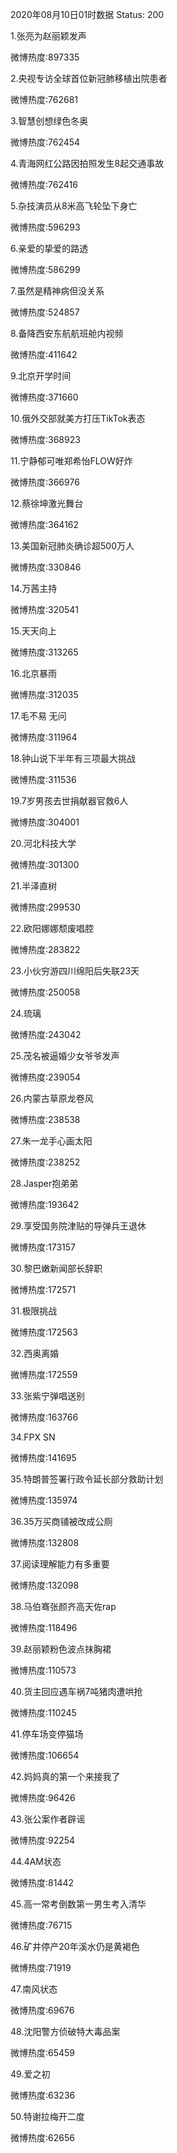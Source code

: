 2020年08月10日01时数据
Status: 200

1.张亮为赵丽颖发声

微博热度:897335

2.央视专访全球首位新冠肺移植出院患者

微博热度:762681

3.智慧创想绿色冬奥

微博热度:762454

4.青海网红公路因拍照发生8起交通事故

微博热度:762416

5.杂技演员从8米高飞轮坠下身亡

微博热度:596293

6.亲爱的挚爱的路透

微博热度:586299

7.虽然是精神病但没关系

微博热度:524857

8.备降西安东航航班舱内视频

微博热度:411642

9.北京开学时间

微博热度:371660

10.俄外交部就美方打压TikTok表态

微博热度:368923

11.宁静郁可唯郑希怡FLOW好炸

微博热度:366976

12.蔡徐坤激光舞台

微博热度:364162

13.美国新冠肺炎确诊超500万人

微博热度:330846

14.万茜主持

微博热度:320541

15.天天向上

微博热度:313265

16.北京暴雨

微博热度:312035

17.毛不易 无问

微博热度:311964

18.钟山说下半年有三项最大挑战

微博热度:311536

19.7岁男孩去世捐献器官救6人

微博热度:304001

20.河北科技大学

微博热度:301300

21.半泽直树

微博热度:299530

22.欧阳娜娜颓废唱腔

微博热度:283822

23.小伙穷游四川绵阳后失联23天

微博热度:250058

24.琉璃

微博热度:243042

25.茂名被逼婚少女爷爷发声

微博热度:239054

26.内蒙古草原龙卷风

微博热度:238538

27.朱一龙手心画太阳

微博热度:238252

28.Jasper抱弟弟

微博热度:193642

29.享受国务院津贴的导弹兵王退休

微博热度:173157

30.黎巴嫩新闻部长辞职

微博热度:172571

31.极限挑战

微博热度:172563

32.西奥离婚

微博热度:172559

33.张紫宁弹唱送别

微博热度:163766

34.FPX SN

微博热度:141695

35.特朗普签署行政令延长部分救助计划

微博热度:135974

36.35万买商铺被改成公厕

微博热度:132808

37.阅读理解能力有多重要

微博热度:132098

38.马伯骞张颜齐高天佐rap

微博热度:118496

39.赵丽颖粉色波点抹胸裙

微博热度:110573

40.货主回应遇车祸7吨猪肉遭哄抢

微博热度:110245

41.停车场变停猫场

微博热度:106654

42.妈妈真的第一个来接我了

微博热度:96426

43.张公案作者辟谣

微博热度:92254

44.4AM状态

微博热度:81442

45.高一常考倒数第一男生考入清华

微博热度:76715

46.矿井停产20年溪水仍是黄褐色

微博热度:71919

47.南风状态

微博热度:69676

48.沈阳警方侦破特大毒品案

微博热度:65459

49.爱之初

微博热度:63236

50.特谢拉梅开二度

微博热度:62656

